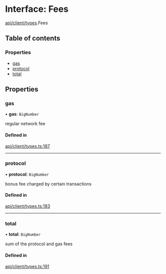 # Interface: Fees

[api/client/types](../wiki/api.client.types).Fees

## Table of contents

### Properties

- [gas](../wiki/api.client.types.Fees#gas)
- [protocol](../wiki/api.client.types.Fees#protocol)
- [total](../wiki/api.client.types.Fees#total)

## Properties

### gas

• **gas**: `BigNumber`

regular network fee

#### Defined in

[api/client/types.ts:187](https://github.com/PolymeshAssociation/polymesh-sdk/blob/fe2e6dd1/src/api/client/types.ts#L187)

___

### protocol

• **protocol**: `BigNumber`

bonus fee charged by certain transactions

#### Defined in

[api/client/types.ts:183](https://github.com/PolymeshAssociation/polymesh-sdk/blob/fe2e6dd1/src/api/client/types.ts#L183)

___

### total

• **total**: `BigNumber`

sum of the protocol and gas fees

#### Defined in

[api/client/types.ts:191](https://github.com/PolymeshAssociation/polymesh-sdk/blob/fe2e6dd1/src/api/client/types.ts#L191)
